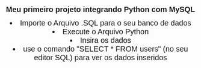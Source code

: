 

<h1 style="text-align: center;
            font-size: 15pt;
            font-family: 'Gill Sans', 'Gill Sans MT', Calibri, 'Trebuchet MS', sans-serif;" 
> Meu primeiro projeto integrando Python com MySQL</h1>
     <div style="text-align: center;
            font-size: 15pt;
            font-family: 'Gill Sans', 'Gill Sans MT', Calibri, 'Trebuchet MS', sans-serif;" class="tut">
        <li>Importe o Arquivo .SQL para o seu banco de dados</li>
        <li>Execute o Arquivo Python</li>
        <li>Insira os dados</li>
        <li>use o comando <span>"SELECT * FROM users"</span>  (no seu editor SQL) para ver os dados inseridos</li>
    </div>